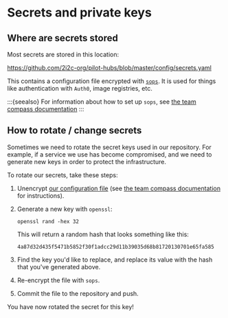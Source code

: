 # Secrets and private keys

## Where are secrets stored

Most secrets are stored in this location:

https://github.com/2i2c-org/pilot-hubs/blob/master/config/secrets.yaml

This contains a configuration file encrypted with [`sops`](https://github.com/mozilla/sops).
It is used for things like authentication with `Auth0`, image registries, etc.

:::{seealso}
For information about how to set up `sops`, see [the team compass documentation](tc:secrets:sops)
:::

## How to rotate / change secrets

Sometimes we need to rotate the secret keys used in our repository.
For example, if a service we use has become compromised, and we need to generate new keys in order to protect the infrastructure.

To rotate our secrets, take these steps:

1. Unencrypt [our configuration file](https://github.com/2i2c-org/pilot-hubs/blob/master/config/secrets.yaml) (see [the team compass documentation](tc:secrets:sops) for instructions).
2. Generate a new key with `openssl`:
   
   ```
   openssl rand -hex 32
   ```
   
   This will return a random hash that looks something like this:

   ```
   4a87d32d435f5471b5852f30f1adcc29d11b39035d68b81720130701e65fa585
   ```

3. Find the key you'd like to replace, and replace its value with the hash that you've generated above.
4. Re-encrypt the file with `sops`.
5. Commit the file to the repository and push.

You have now rotated the secret for this key!
